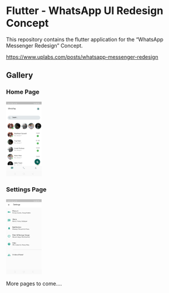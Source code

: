 # Flutter - WhatsApp UI Redesign Concept

This repository contains the flutter application for the “WhatsApp Messenger Redesign” Concept.

https://www.uplabs.com/posts/whatsapp-messenger-redesign

## Gallery

### Home Page

<img src="/README/home-1.png" alt="home-1" style="zoom:20%;" />

### Settings Page

<img src="/README/settings-1.png" alt="settings-1" style="zoom:20%;" />

More pages to come....

